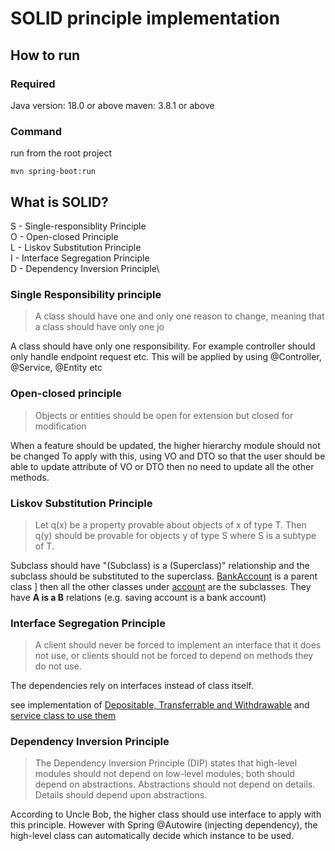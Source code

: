 # SOLID principle implementation

## How to run
### Required
Java version: 18.0 or above
maven: 3.8.1 or above

### Command
run from the root project
```shell
mvn spring-boot:run
```

## What is SOLID?
S - Single-responsiblity Principle\
O - Open-closed Principle\
L - Liskov Substitution Principle\
I - Interface Segregation Principle\
D - Dependency Inversion Principle\

### Single Responsibility principle
>A class should have one and only one reason to change, meaning that a class should have only one jo

A class should have only one responsibility.
For example controller should only handle endpoint request etc. This will be applied by using @Controller, @Service, @Entity etc

### Open-closed principle
>Objects or entities should be open for extension but closed for modification

When a feature should be updated, the higher hierarchy module should not be changed
To apply with this, using VO and DTO so that the user should be able to update attribute of VO or DTO then no need to update all the other methods.

### Liskov Substitution Principle
>Let q(x) be a property provable about objects of x of type T. Then q(y) should be provable for objects y of type S where S is a subtype of T.

Subclass should have "(Subclass) is a (Superclass)" relationship and the subclass should be substituted to the superclass.
[BankAccount](/src/main/java/org/main/model/bank/BankAccount.java) is a parent class ]
then all the other classes under [account](/src/main/java/org/main/model/bank/account) are the subclasses.
They have **A is a B** relations (e.g. saving account is a bank account) 

### Interface Segregation Principle
>A client should never be forced to implement an interface that it does not use, or clients should not be forced to depend on methods they do not use.

The dependencies rely on interfaces instead of class itself.

see implementation of [Depositable, Transferrable and Withdrawable](/src/main/java/org/main/model/bank/function) and [service class to use them](/src/main/java/org/main/service/BankManagingService.java)

### Dependency Inversion Principle
>The Dependency Inversion Principle (DIP) states that high-level modules should not depend on low-level modules; both should depend on abstractions. Abstractions should not depend on details. Details should depend upon abstractions.

According to Uncle Bob, the higher class should use interface to apply with this principle. However with Spring @Autowire (injecting dependency), the high-level class can automatically decide which instance to be used.